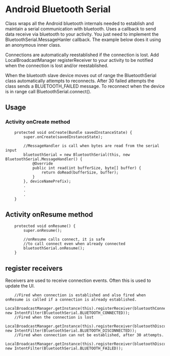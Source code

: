 # Android Bluetooth Serial 

Class wraps all the Android bluetooth internals needed to establish and maintain a serial communication with bluetooth.  Uses a callback to send data receive via bluetooth to your activity.  You just need to implement the BluetoothSerial.MessageHanler callback.  The example below does it using an anonymous inner class.

Connections are automatically reestablished if the connection is lost.  Add LocalBroadcastManager registerReceiver to your activity to be notified when the connection is lost and/or reestablished.

When the bluetooth slave device moves out of range the BluetoothSerial class automatically attempts to reconnects.  After 30 failed attempts the class sends a BLUETOOTH_FAILED message.  To reconnect when the device is in range call BluetoothSerial.connect().
  

## Usage

### Activity onCreate method

		protected void onCreate(Bundle savedInstanceState) {
			super.onCreate(savedInstanceState);

			//MessageHandler is call when bytes are read from the serial input
			bluetoothSerial = new BluetoothSerial(this, new BluetoothSerial.MessageHandler() {
				@Override
				public int read(int bufferSize, byte[] buffer) {
					return doRead(bufferSize, buffer);
				}
			}, deviceNamePrefix);
			.
			.
			.
		}


## Activity onResume method

		protected void onResume() {
			super.onResume();

			//onResume calls connect, it is safe
			//to call connect even when already connected
			bluetoothSerial.onResume();
		}



## register receivers

Receivers are used to receive connection events.  Often this is used to update the UI. 

		//Fired when connection is established and also fired when onResume is called if a connection is already established. 
		LocalBroadcastManager.getInstance(this).registerReceiver(bluetoothConnectReceiver, new IntentFilter(BluetoothSerial.BLUETOOTH_CONNECTED));
		//Fired when the connection is lost
		LocalBroadcastManager.getInstance(this).registerReceiver(bluetoothDisconnectReceiver, new IntentFilter(BluetoothSerial.BLUETOOTH_DISCONNECTED));
		//Fired when connection can not be established, after 30 attempts.
		LocalBroadcastManager.getInstance(this).registerReceiver(bluetoothDisconnectReceiver, new IntentFilter(BluetoothSerial.BLUETOOTH_FAILED));

